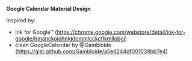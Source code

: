 **Google Calendar Material Design**

Inspired by:
- Ink for Google™ (https://chrome.google.com/webstore/detail/ink-for-google/hmanckoiohnlgdommlcckcflkmllobgj)
- clean GoogleCalendar by @Gambloide (https://gist.github.com/Gambloide/a5ed244df001039bb7e4)